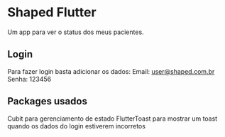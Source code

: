 # Shaped Flutter 
Um app para ver o status dos meus pacientes.

## Login
Para fazer login basta adicionar os dados:
Email: user@shaped.com.br 
Senha: 123456

## Packages usados
Cubit para gerenciamento de estado
FlutterToast para mostrar um toast quando os dados do login estiverem incorretos

